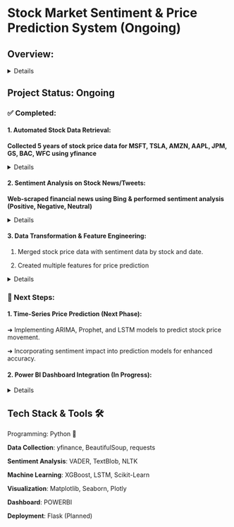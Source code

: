 # Stock Market Sentiment & Price Prediction System (Ongoing) 
## Overview: 
<details>
  ➜ This project aims to predict stock prices by combining historical stock data with financial news sentiment analysis. 
  
  ➜ By analyzing stock trends and market sentiment over the last 5 years, we aim to develop a predictive model using XGBoost & LSTM.
</details>

## Project Status: Ongoing 
### ✅ Completed:

#### 1. Automated Stock Data Retrieval:
**Collected 5 years of stock price data for MSFT, TSLA, AMZN, AAPL, JPM, GS, BAC, WFC using yfinance**
<details>
  ➜ Fetched daily stock price data for 7 major stocks:

  ➜ Tech Stocks: Tesla (TSLA), Apple (AAPL), Amazon (AMZN), Microsoft (MSFT)

  ➜ Finance Stocks: Goldman Sachs (GS), JPMorgan Chase (JPM), Bank of America (BAC)

  ➜Index & Banking:  Wells Fargo (WFC)

  Data is automatically updated using Python with yfinance to maintain real-time accuracy.
</details>

#### 2. Sentiment Analysis on Stock News/Tweets:
**Web-scraped financial news using Bing & performed sentiment analysis (Positive, Negative, Neutral)**

<details>
  ➜ Collected latest stock-related news headlines and social media data.

 ➜ Applied VADER (Valence Aware Dictionary and sEntiment Reasoner) for sentiment analysis.

  ➜ Grouped sentiment scores (Positive, Neutral, Negative) at the stock-date level to identify market sentiment trends.
</details>

#### 3. Data Transformation & Feature Engineering:
1. Merged stock price data with sentiment data by stock and date.

2. Created multiple features for price prediction
<details>
1. Price Change % – Percentage change in closing price.

2. Volatility (7-day rolling) – Measures recent price fluctuation.

3. RSI (Relative Strength Index) – Indicates overbought/oversold levels.

4. Sentiment Averages (7-day, 30-day) – Tracks sentiment trends. and more...
</details>


### 🚀 Next Steps:

#### 1. Time-Series Price Prediction (Next Phase):

  ➜ Implementing ARIMA, Prophet, and LSTM models to predict stock price movement.

  ➜ Incorporating sentiment impact into prediction models for enhanced accuracy.

#### 2. Power BI Dashboard Integration (In Progress):
<details>
  ➜ Built a real-time Power BI Dashboard for stock analysis and sentiment impact visualization.

  Key Visuals:

  ➜ KPI Cards (Latest Price, Previous Close, Price Change %, Sentiment Score)

  ➜ Sentiment Trends vs. Price Changes

  ➜ Correlation Heatmaps and Rolling Averages
</details>

## Tech Stack & Tools 🛠
Programming: Python 🐍

**Data Collection**: yfinance, BeautifulSoup, requests

**Sentiment Analysis**: VADER, TextBlob, NLTK

**Machine Learning**: XGBoost, LSTM, Scikit-Learn

**Visualization**: Matplotlib, Seaborn, Plotly

**Dashboard**: POWERBI

**Deployment**: Flask (Planned)



